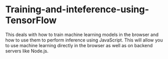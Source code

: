 # Training-and-inteference-using-TensorFlow
This deals with how to train machine learning models in the browser and how to use them to perform inference using JavaScript. This will allow you to use machine learning directly in the browser as well as on backend servers like Node.js.
